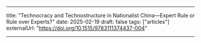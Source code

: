 ---

title: "Technocracy and Technostructure in Nationalist China—Expert Rule or Rule over Experts?"
date: 2025-02-19
draft: false
tags: ["articles"]
externalUrl: "https://doi.org/10.1515/9783111374437-004"

---